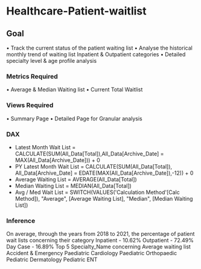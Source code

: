 # Healthcare-Patient-waitlist
## Goal
•	Track the current status of the patient waiting list
•	Analyse the historical monthly trend of waiting list Inpatient & Outpatient categories
•	Detailed specialty level & age profile analysis
### Metrics Required
•	Average & Median Waiting list
•	Current Total Waitlist
### Views Required
•	Summary Page
•	Detailed Page for Granular analysis
### DAX 
- Latest Month Wait List = CALCULATE(SUM(All_Data[Total]),All_Data[Archive_Date] = MAX(All_Data[Archive_Date])) + 0
- PY Latest Month Wait List = CALCULATE(SUM(All_Data[Total]), All_Data[Archive_Date] = EDATE(MAX(All_Data[Archive_Date]),-12)) + 0
- Average Waiting List = AVERAGE(All_Data[Total])
- Median Waiting List = MEDIAN(All_Data[Total])
- Avg / Med Wait List = SWITCH(VALUES('Calculation Method'[Calc Method]), "Average", [Average Waiting List], "Median", [Median Waiting List])
### Inference
On average, through the years from 2018 to 2021, the percentage of patient wait lists concerning their category
Inpatient - 10.62%
Outpatient - 72.49%
Day Case - 16.89%
Top 5 Specialty_Name concerning Average waiting list
Accident & Emergency
Paediatric Cardiology
Paediatric Orthopaedic
Pediatric Dermatology
Pediatric ENT



